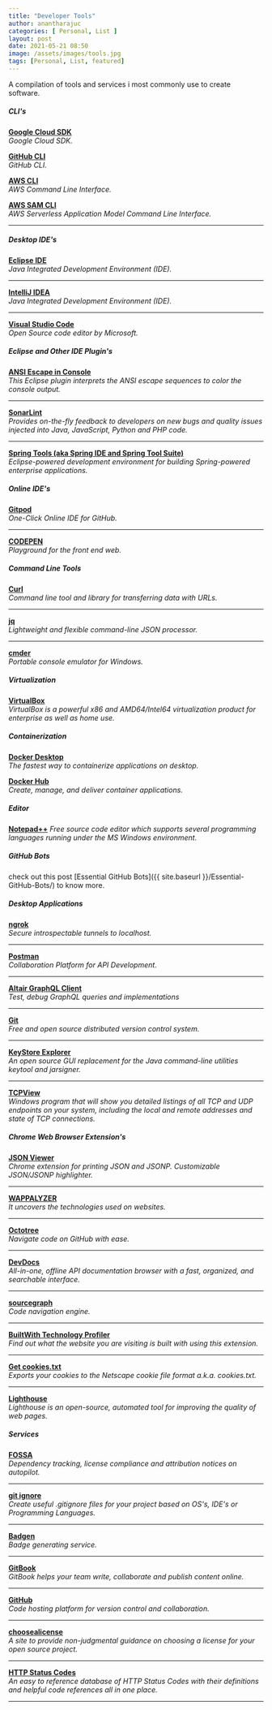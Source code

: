 ```yaml
---
title: "Developer Tools"
author: anantharajuc
categories: [ Personal, List ]
layout: post
date: 2021-05-21 08:50
image: /assets/images/tools.jpg
tags: [Personal, List, featured]
---
```


A compilation of tools and services i most commonly use to create software. 

<h5 class="font-weight-bold spanborder text-danger text-capitalize"><span>CLI's</span></h5>

**<a href="https://cloud.google.com/sdk/" target="_blank" >Google Cloud SDK</a>**  
*Google Cloud SDK.*  

**<a href="https://cli.github.com/" target="_blank" >GitHub CLI</a>**  
*GitHub CLI.*  

**<a href="https://aws.amazon.com/cli/" target="_blank" >AWS CLI</a>**  
*AWS Command Line Interface.*  

**<a href="https://aws.amazon.com/cli/" target="_blank" >AWS SAM CLI</a>**  
*AWS Serverless Application Model Command Line Interface.*  

---

<h5 class="font-weight-bold spanborder text-danger text-capitalize"><span>Desktop IDE's</span></h5>

**<a href="https://www.eclipse.org/ide/" target="_blank" >Eclipse IDE</a>**  
*Java Integrated Development Environment (IDE).*  

---

**<a href="https://www.jetbrains.com/idea/" target="_blank" >IntelliJ IDEA</a>**  
*Java Integrated Development Environment (IDE).*  

---

**<a href="https://code.visualstudio.com/" target="_blank" >Visual Studio Code</a>**  
*Open Source code editor by Microsoft.*    

<h5 class="font-weight-bold spanborder text-danger text-capitalize"><span>Eclipse and Other IDE Plugin's</span></h5>

**<a href="https://marketplace.eclipse.org/content/ansi-escape-console" target="_blank" >ANSI Escape in Console</a>**  
*This Eclipse plugin interprets the ANSI escape sequences to color the console output.*  

---

**<a href="https://marketplace.eclipse.org/content/sonarlint" target="_blank" >SonarLint</a>**  
*Provides on-the-fly feedback to developers on new bugs and quality issues injected into Java, JavaScript, Python and PHP code.*   

---

**<a href="https://marketplace.eclipse.org/content/spring-tools-aka-spring-ide-and-spring-tool-suite" target="_blank" >Spring Tools (aka Spring IDE and Spring Tool Suite)</a>**  
*Eclipse-powered development environment for building Spring-powered enterprise applications.*  

<h5 class="font-weight-bold spanborder text-danger text-capitalize"><span>Online IDE's</span></h5>

**<a href="https://www.gitpod.io/" target="_blank" >Gitpod</a>**  
*One-Click Online IDE for GitHub.*  

---

**<a href="http://codepen.io/" target="_blank" >CODEPEN</a>**  
*Playground for the front end web.*  

<h5 class="font-weight-bold spanborder text-danger text-capitalize"><span>Command Line Tools</span></h5>

**<a href="https://curl.haxx.se/" target="_blank" >Curl</a>**  
*Command line tool and library for transferring data with URLs.*   

---

**<a href="https://stedolan.github.io/jq/" target="_blank" >jq</a>**  
*Lightweight and flexible command-line JSON processor.*  

---

**<a href="http://cmder.net/" target="_blank" >cmder</a>**  
*Portable console emulator for Windows.*  

<h5 class="font-weight-bold spanborder text-danger text-capitalize"><span>Virtualization</span></h5>

**<a href="https://www.virtualbox.org/" target="_blank" >VirtualBox</a>**  
*VirtualBox is a powerful x86 and AMD64/Intel64 virtualization product for enterprise as well as home use.*   

<h5 class="font-weight-bold spanborder text-danger text-capitalize"><span>Containerization</span></h5>

**<a href="https://www.docker.com/products/docker-desktop" target="_blank" >Docker Desktop</a>**  
*The fastest way to containerize applications on desktop.*   

**<a href="https://www.docker.com/products/docker-desktop" target="_blank" >Docker Hub</a>**  
*Create, manage, and deliver container applications.*   

<h5 class="font-weight-bold spanborder text-danger text-capitalize"><span>Editor</span></h5>

**<a href="https://notepad-plus-plus.org/" target="_blank" >Notepad++</a>**
*Free source code editor which supports several programming languages running under the MS Windows environment.*  

<h5 class="font-weight-bold spanborder text-danger text-capitalize"><span>GitHub Bots</span></h5>

check out this post [Essential GitHub Bots]({{ site.baseurl }}/Essential-GitHub-Bots/) to know more.

<h5 class="font-weight-bold spanborder text-danger text-capitalize"><span>Desktop Applications</span></h5>

**<a href="https://ngrok.com/" target="_blank" >ngrok</a>**  
*Secure introspectable tunnels to localhost.*  

---

**<a href="https://www.postman.com/" target="_blank" >Postman</a>**  
*Collaboration Platform for API Development.*  

---

**<a href="https://altair.sirmuel.design/" target="_blank" >Altair GraphQL Client</a>**  
*Test, debug GraphQL queries and implementations*  

---

**<a href="https://git-scm.com/" target="_blank" >Git</a>**  
*Free and open source distributed version control system.*    

---

**<a href="https://keystore-explorer.org/" target="_blank" >KeyStore Explorer</a>**  
*An open source GUI replacement for the Java command-line utilities keytool and jarsigner.*    

---

**<a href="https://technet.microsoft.com/en-gb/sysinternals/bb897437" target="_blank" >TCPView</a>**  
*Windows program that will show you detailed listings of all TCP and UDP endpoints on your system, including the local and remote addresses and state of TCP connections.*    

<h5 class="font-weight-bold spanborder text-danger text-capitalize"><span>Chrome Web Browser Extension's</span></h5>

**<a href="https://chrome.google.com/webstore/detail/json-viewer/gbmdgpbipfallnflgajpaliibnhdgobh" target="_blank" >JSON Viewer</a>**  
*Chrome extension for printing JSON and JSONP. Customizable JSON/JSONP highlighter.*    

---

**<a href="https://wappalyzer.com/download" target="_blank" >WAPPALYZER</a>**  
*It uncovers the technologies used on websites.*    

---

**<a href="https://www.octotree.io/" target="_blank" >Octotree</a>**  
*Navigate code on GitHub with ease.*    

---

**<a href="https://chrome.google.com/webstore/detail/devdocs/mnfehgbmkapmjnhcnbodoamcioleeooe?hl=en" target="_blank" >DevDocs</a>**  
*All-in-one, offline API documentation browser with a fast, organized, and searchable interface.*    

---

**<a href="https://about.sourcegraph.com/" target="_blank" >sourcegraph</a>**  
*Code navigation engine.*    

---
**<a href="https://chrome.google.com/webstore/detail/builtwith-technology-prof/dapjbgnjinbpoindlpdmhochffioedbn" target="_blank" >BuiltWith Technology Profiler</a>**  
*Find out what the website you are visiting is built with using this extension.*    

---

**<a href="https://chrome.google.com/webstore/detail/get-cookiestxt/bgaddhkoddajcdgocldbbfleckgcbcid" target="_blank" >Get cookies.txt</a>**  
*Exports your cookies to the Netscape cookie file format a.k.a. cookies.txt.*   

---

**<a href="https://developers.google.com/web/tools/lighthouse/" target="_blank" >Lighthouse</a>**  
*Lighthouse is an open-source, automated tool for improving the quality of web pages.*  

<h5 class="font-weight-bold spanborder text-danger text-capitalize"><span>Services</span></h5>

**<a href="https://fossa.io/" target="_blank" >FOSSA</a>**  
*Dependency tracking, license compliance and attribution notices on autopilot.*  

---

**<a href="https://www.gitignore.io/" target="_blank" >git ignore</a>**  
*Create useful .gitignore files for your project based on OS's, IDE's or Programming Languages.*  

---

**<a href="https://badgen.net/" target="_blank" >Badgen</a>**  
*Badge generating service.*  

---

**<a href="https://www.gitbook.com/" target="_blank" >GitBook</a>**  
*GitBook helps your team write, collaborate and publish content online.*  

---

**<a href="https://github.com/" target="_blank" >GitHub</a>**  
*Code hosting platform for version control and collaboration.*    

---

**<a href="https://choosealicense.com/" target="_blank" >choosealicense</a>**  
*A site to provide non-judgmental guidance on choosing a license for your open source project.*    

---

**<a href="https://httpstatuses.com/" target="_blank" >HTTP Status Codes</a>**  
*An easy to reference database of HTTP Status Codes with their definitions and helpful code references all in one place.*  

---
